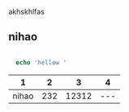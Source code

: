 akhskhlfas

## nihao


```` php

  echo 'hellow '


````


|1|2|3|4|
|----|----|----|----|
|nihao|232|12312|---|